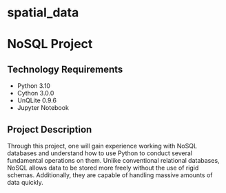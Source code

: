 # spatial_data


# NoSQL Project

## Technology Requirements
- Python 3.10
- Cython 3.0.0
- UnQLite 0.9.6
- Jupyter Notebook

## Project Description
Through this project, one will gain experience working with NoSQL databases and understand how to use Python to conduct several fundamental operations on them. Unlike conventional relational databases, NoSQL allows data to be stored more freely without the use of rigid schemas. Additionally, they are capable of handling massive amounts of data quickly.
